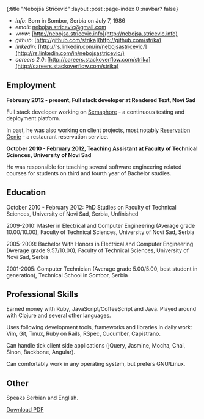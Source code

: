 {:title "Nebojša Stričević"
 :layout :post
 :page-index 0
 :navbar? false}


- *info*: Born in Sombor, Serbia on July 7, 1986
- *email*: [nebojsa.stricevic@gmail.com](mailto:nebojsa.stricevic@gmail.com)
- *www*: [http://nebojsa.stricevic.info](http://nebojsa.stricevic.info)
- *github*: [http://github.com/strika](http://github.com/strika)
- *linkedin*: [http://rs.linkedin.com/in/nebojsastricevic/](http://rs.linkedin.com/in/nebojsastricevic/)
- *careers 2.0*: [http://careers.stackoverflow.com/strika](http://careers.stackoverflow.com/strika)

## Employment

**February 2012 - present, Full stack developer at Rendered Text, Novi Sad**

Full stack developer working on [Semaphore](https://semaphoreci.com) - a continuous
testing and deployment platform.

In past, he was also working on client projects, most notably [Reservation Genie](http://reservationgenie.com) -
a restaurant reservation service.

**October 2010 - February 2012, Teaching Assistant at Faculty of Technical Sciences, University of Novi Sad**

He was responsible for teaching several software engineering related courses for
students on third and fourth year of Bachelor studies.

## Education

October 2010 - February 2012: PhD Studies on Faculty of Technical Sciences,
University of Novi Sad, Serbia, Unfinished

2009-2010: Master in Electrical and Computer Engineering (Average grade
10.00/10.00), Faculty of Technical Sciences, University of Novi Sad, Serbia

2005-2009: Bachelor With Honors in Electrical and Computer Engineering (Average
grade 9.57/10.00), Faculty of Technical Sciences, University of Novi Sad, Serbia

2001-2005: Computer Technician (Average grade 5.00/5.00, best student in
generation), Technical School in Sombor, Serbia

## Professional Skills

Earned money with Ruby, JavaScript/CoffeeScript and Java. Played around with
Clojure and several other languages.

Uses following development tools, frameworks and libraries in daily work: Vim,
Git, Tmux, Ruby on Rails, RSpec, Cucumber, Capistrano.

Can handle tick client side applications (jQuery, Jasmine, Mocha, Chai, Sinon,
Backbone, Angular).

Can comfortably work in any operating system, but prefers GNU/Linux.

## Other

Speaks Serbian and English.

[Download PDF](/img/nebojsa-stricevic-cv.pdf)
